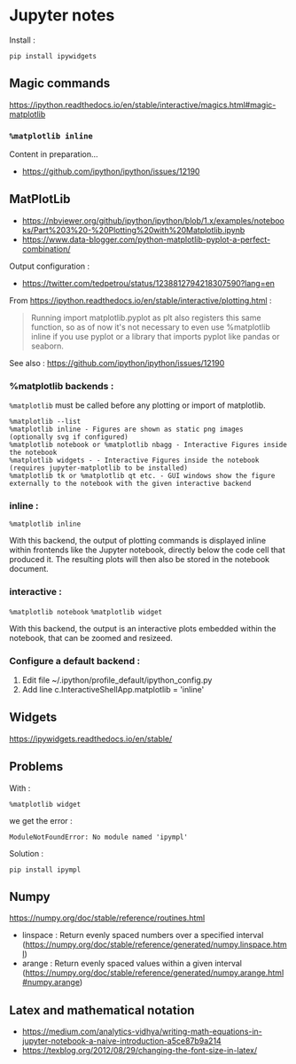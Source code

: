 # Jupyter notes

Install :

    pip install ipywidgets


Magic commands
--------------

https://ipython.readthedocs.io/en/stable/interactive/magics.html#magic-matplotlib

### `%matplotlib inline`

Content in preparation...

- https://github.com/ipython/ipython/issues/12190

    

MatPlotLib
----------

- https://nbviewer.org/github/ipython/ipython/blob/1.x/examples/notebooks/Part%203%20-%20Plotting%20with%20Matplotlib.ipynb
- https://www.data-blogger.com/python-matplotlib-pyplot-a-perfect-combination/

Output configuration :

- https://twitter.com/tedpetrou/status/1238812794218307590?lang=en

From https://ipython.readthedocs.io/en/stable/interactive/plotting.html :

> Running import matplotlib.pyplot as plt also registers this same function, so as of now it's not necessary to even 
> use %matplotlib inline if you use pyplot or a library that imports pyplot like pandas or seaborn.

See also : https://github.com/ipython/ipython/issues/12190

### %matplotlib backends :

`%matplotlib` must be called before any plotting or import of matplotlib.

    %matplotlib --list
    %matplotlib inline - Figures are shown as static png images (optionally svg if configured)
    %matplotlib notebook or %matplotlib nbagg - Interactive Figures inside the notebook
    %matplotlib widgets - - Interactive Figures inside the notebook (requires jupyter-matplotlib to be installed)
    %matplotlib tk or %matplotlib qt etc. - GUI windows show the figure externally to the notebook with the given interactive backend

### inline :

`%matplotlib inline` 

With this backend, the output of plotting commands is displayed inline within frontends like the Jupyter notebook, 
directly below the code cell that produced it. The resulting plots will then also be stored in the notebook document.

### interactive :

`%matplotlib notebook`
`%matplotlib widget`

With this backend, the output is an interactive plots embedded within the notebook, that can be zoomed and resizeed.

### Configure a default backend :

1. Edit file ~/.ipython/profile_default/ipython_config.py
2. Add line c.InteractiveShellApp.matplotlib = 'inline'


Widgets
-------

https://ipywidgets.readthedocs.io/en/stable/


Problems
--------

With : 

    %matplotlib widget

we get the error :
 
    ModuleNotFoundError: No module named 'ipympl'

Solution :

    pip install ipympl


Numpy
-----

https://numpy.org/doc/stable/reference/routines.html

- linspace : Return evenly spaced numbers over a specified interval (https://numpy.org/doc/stable/reference/generated/numpy.linspace.html)
- arange : Return evenly spaced values within a given interval (https://numpy.org/doc/stable/reference/generated/numpy.arange.html#numpy.arange)


Latex and mathematical notation
-------------------------------

- https://medium.com/analytics-vidhya/writing-math-equations-in-jupyter-notebook-a-naive-introduction-a5ce87b9a214
- https://texblog.org/2012/08/29/changing-the-font-size-in-latex/
